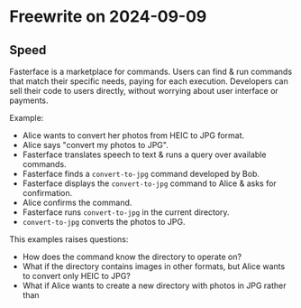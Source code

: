 # Freewrite on 2024-09-09

## Speed

Fasterface is a marketplace for commands. Users can find & run commands that match their specific needs, paying for each execution. Developers can sell their code to users directly, without worrying about user interface or payments.

Example:

* Alice wants to convert her photos from HEIC to JPG format.
* Alice says "convert my photos to JPG".
* Fasterface translates speech to text & runs a query over available commands.
* Fasterface finds a `convert-to-jpg` command developed by Bob.
* Fasterface displays the `convert-to-jpg` command to Alice & asks for confirmation.
* Alice confirms the command.
* Fasterface runs `convert-to-jpg` in the current directory.
* `convert-to-jpg` converts the photos to JPG.

This examples raises questions:

* How does the command know the directory to operate on?
* What if the directory contains images in other formats, but Alice wants to convert only HEIC to JPG?
* What if Alice wants to create a new directory with photos in JPG rather than 
